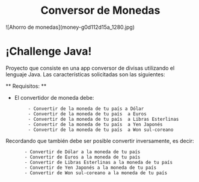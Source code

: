 
<h1 align="center"> Conversor de Monedas </h1>
![Ahorro de monedas](money-g0d112d15a_1280.jpg)

# ¡Challenge Java!

Proyecto que consiste en una app conversor de divisas utilizando el lenguaje Java. Las características solicitadas son las siguientes:

** Requisitos: **
- El convertidor de moneda debe:

           - Convertir de la moneda de tu país a Dólar
           - Convertir de la moneda de tu país  a Euros
           - Convertir de la moneda de tu país  a Libras Esterlinas
           - Convertir de la moneda de tu país  a Yen Japonés
           - Convertir de la moneda de tu país  a Won sul-coreano

Recordando que también debe ser posible convertir inversamente, es decir:

           - Convertir de Dólar a la moneda de tu país
           - Convertir de Euros a la moneda de tu país
           - Convertir de Libras Esterlinas a la moneda de tu país
           - Convertir de Yen Japonés a la moneda de tu país
           - Convertir de Won sul-coreano a la moneda de tu país